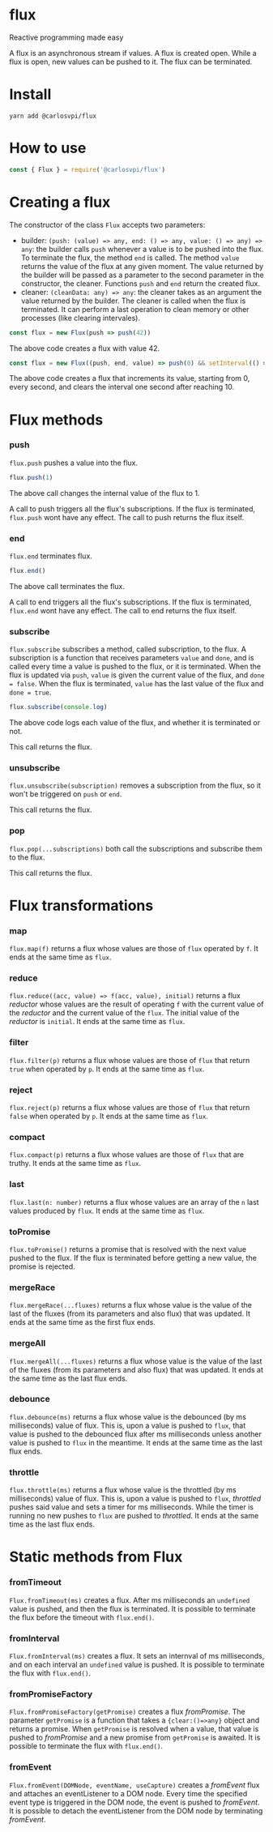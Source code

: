# flux
Reactive programming made easy

A flux is an asynchronous stream if values. A flux is created open. While a flux is open, new values can be pushed to it. The flux can be terminated.

# Install

```
yarn add @carlosvpi/flux
```

# How to use

```javascript
const { Flux } = require('@carlosvpi/flux')
```

# Creating a flux

The constructor of the class `Flux` accepts two parameters:

* builder: `(push: (value) => any, end: () => any, value: () => any) => any`: the builder calls `push` whenever a value is to be pushed into the flux. To terminate the flux, the method `end` is called. The method `value` returns the value of the flux at any given moment. The value returned by the builder will be passed as a parameter to the second parameter in the constructor, the cleaner. Functions `push` and `end` return the created flux.
* cleaner: `(cleanData: any) => any`: the cleaner takes as an argument the value returned by the builder. The cleaner is called when the flux is terminated. It can perform a last operation to clean memory or other processes (like clearing intervales).

```javascript
const flux = new Flux(push => push(42))
```

The above code creates a flux with value 42.

```javascript
const flux = new Flux((push, end, value) => push(0) && setInterval(() => value() > 10 ? end() : push(value()+1), 1000), clearInterval)
```

The above code creates a flux that increments its value, starting from 0, every second, and clears the interval one second after reaching 10.

# Flux methods

### push

`flux.push` pushes a value into the flux.

```javascript
flux.push(1)
```

The above call changes the internal value of the flux to 1.

A call to push triggers all the flux's subscriptions. If the flux is terminated, `flux.push` wont have any effect. The call to push returns the flux itself.

### end

`flux.end` terminates flux.

```javascript
flux.end()
```

The above call terminates the flux.

A call to end triggers all the flux's subscriptions. If the flux is terminated, `flux.end` wont have any effect. The call to end returns the flux itself.

### subscribe

`flux.subscribe` subscribes a method, called subscription, to the flux. A subscription is a function that receives parameters `value` and `done`, and is called every time a value is pushed to the flux, or it is terminated. When the flux is updated via `push`, `value` is given the current value of the flux, and `done = false`. When the flux is terminated, `value` has the last value of the flux and `done = true`.

```javascript
flux.subscribe(console.log)
```

The above code logs each value of the flux, and whether it is terminated or not.

This call returns the flux.

### unsubscribe

`flux.unsubscribe(subscription)` removes a subscription from the flux, so it won't be triggered on `push` or `end`.

This call returns the flux.

### pop

`flux.pop(...subscriptions)` both call the subscriptions and subscribe them to the flux.

This call returns the flux.

# Flux transformations
### map

`flux.map(f)` returns a flux whose values are those of `flux` operated by `f`. It ends at the same time as `flux`.

### reduce

`flux.reduce((acc, value) => f(acc, value), initial)` returns a flux _reductor_ whose values are the result of operating `f` with the current value of the _reductor_ and the current value of the `flux`. The initial value of the _reductor_ is `initial`. It ends at the same time as `flux`.

### filter

`flux.filter(p)` returns a flux whose values are those of `flux` that return `true` when operated by `p`. It ends at the same time as `flux`.

### reject

`flux.reject(p)` returns a flux whose values are those of `flux` that return `false` when operated by `p`. It ends at the same time as `flux`.

### compact

`flux.compact(p)` returns a flux whose values are those of `flux` that are truthy. It ends at the same time as `flux`.

### last

`flux.last(n: number)` returns a flux whose values are an array of the `n` last values produced by `flux`. It ends at the same time as `flux`.

### toPromise

`flux.toPromise()` returns a promise that is resolved with the next value pushed to the flux. If the flux is terminated before getting a new value, the promise is rejected.

### mergeRace

`flux.mergeRace(...fluxes)` returns a flux whose value is the value of the last of the fluxes (from its parameters and also flux) that was updated. It ends at the same time as the first flux ends.

### mergeAll

`flux.mergeAll(...fluxes)` returns a flux whose value is the value of the last of the fluxes (from its parameters and also flux) that was updated. It ends at the same time as the last flux ends.

### debounce

`flux.debounce(ms)` returns a flux whose value is the debounced (by ms milliseconds) value of flux. This is, upon a value is pushed to `flux`, that value is pushed to the debounced flux after ms milliseconds unless another value is pushed to `flux` in the meantime. It ends at the same time as the last flux ends.

### throttle

`flux.throttle(ms)` returns a flux whose value is the throttled (by ms milliseconds) value of flux. This is, upon a value is pushed to `flux`, _throttled_ pushes said value and sets a timer for ms milliseconds. While the timer is running no new pushes to `flux` are pushed to _throttled_. It ends at the same time as the last flux ends.

# Static methods from Flux

### fromTimeout

`Flux.fromTimeout(ms)` creates a flux. After ms milliseconds an `undefined` value is pushed, and then the flux is terminated. It is possible to terminate the flux before the timeout with `flux.end()`.

### fromInterval

`Flux.fromInterval(ms)` creates a flux. It sets an internval of ms milliseconds, and on each interval an `undefined` value is pushed. It is possible to terminate the flux with `flux.end()`.

### fromPromiseFactory

`Flux.fromPromiseFactory(getPromise)` creates a flux _fromPromise_. The parameter `getPromise` is a function that takes a `{clear:()=>any}` object and returns a promise. When `getPromise` is resolved when a value, that value is pushed to _fromPromise_ and a new promise from `getPromise` is awaited. It is possible to terminate the flux with `flux.end()`.

### fromEvent

`Flux.fromEvent(DOMNode, eventName, useCapture)` creates a _fromEvent_ flux and attaches an eventListener to a DOM node. Every time the specified event type is triggered in the DOM node, the event is pushed to _fromEvent_. It is possible to detach the eventListener from the DOM node by terminating _fromEvent_.
